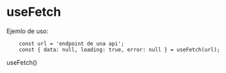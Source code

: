 # useFetch

Ejemlo de uso:

```
	const url = 'endpoint de una api';
	const { data: null, loading: true, error: null } = useFetch(url);
```


useFetch()